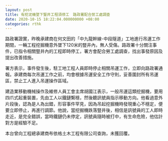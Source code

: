```yaml
---
layout: post
title: 有挖泥機墜下豎井工程須停工　路政署配合勞工處調查
date: 2020-10-15 18:22:04.000000000 +08:00
categories: rthk
---
```


路政署證實，昨晚承建商在何文田的「中九龍幹線-中段隧道」工地進行吊運工作期間，一輛工程挖掘機意外墜下120米的豎井內，無人受傷。路政署十分關注事件，已指令相關豎井內的工程即時停工，署方會配合勞工處調查，找出事發原因及提出改善措施。

署方表示，事件發生後，駐工地工程人員即時停止相關吊運工作，立即向路政署通報。承建商每次吊運工作之前，均會根據吊運安全工作守則，妥善圍封所有吊運區，禁止工人進入吊運操作區域。 

建造業移動機械操作及維修人員工會主席胡國江表示，一般吊運這類挖掘機，要用四爪式起重裝置，先由工人以鐵鏈繫穩，然後聽訊號員指示移動方向。他看過意外片段後，認為是人為出錯，形容事件罕見，因為吊起挖掘機時發現重心不穩定，便要立即停止，再進行調節。他說，當挖掘機跌落豎井後，相信是訊號員的工人即時走近，是完全錯誤，當時鐵鏈仍未停定，訊號員隨時被打中，有生命危險，他估計對方是經驗不足。

本台曾向工程總承建商布依格土木工程有限公司查詢，未獲回覆。

